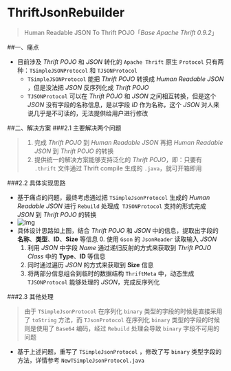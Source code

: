 ThriftJsonRebuilder
==

> Human Readable JSON To Thrift POJO「_Base Apache Thrift 0.9.2_」

##一、痛点
- 目前涉及 _Thrift POJO_ 和 _JSON_ 转化的 `Apache Thrift` 原生 `Protocol` 只有两种：`TSimpleJSONProtocol` 和 `TJSONProtocol`
  - `TSimpleJSONProtocol` 能把 _Thrift POJO_ 转换成 _Human Readable JSON_ ，但是没法把 _JSON_ 反序列化成 _Thrift POJO_
  - `TJSONProtocol` 可以在 _Thrift POJO_ 和 _JSON_ 之间相互转换，但是这个 _JSON_ 没有字段的名称信息，是以字段 _ID_ 作为名称，这个 _JSON_ 对人来说几乎是不可读的，无法提供给用户进行修改<br>

##二、解决方案
###2.1 主要解决两个问题
>1. 完成 _Thrift POJO_ 到 _Human Readable JSON_ 再把 _Human Readable JSON_ 到 _Thrift POJO_ 的转换
>2. 提供统一的解决方案能够支持泛化的 _Thrift POJO_，即：只要有 `.thrift` 文件通过 Thrift compile 生成的 `.java`，就可开箱即用 

###2.2 具体实现思路

- 基于痛点的问题，最终考虑通过把 `TSimpleJsonProtocol` 生成的 _Human Readable JSON_ 进行 `Rebuild` 处理成` TJSONProtocol` 支持的形式完成 _JSON_ 到 _Thrift POJO_ 的转换
- ![Img]()<br>
- 具体设计思路如上图，结合 _Thrift POJO_ 和 _JSON_ 中的信息，提取出字段的 **名称**、**类型**、**ID**、**Size** 等信息
    0. 使用 `Gson` 的 `JsonReader` 读取输入 _JSON_
    1. 利用 _JSON_ 中字段 _Name_ 通过递归反射的方式来获取到 _Thrift POJO Class_ 中的 **Type**、**ID** 等信息
    2. 同时通过遍历 _JSON_ 的方式来获取到 **Size** 信息
    3. 将两部分信息组合到临时的数据结构 `ThriftMeta` 中，动态生成 `TJSONProtocol` 能够处理的 _JSON_，完成反序列化

###2.3 其他处理
>由于 `TSimpleJsonProtocol` 在序列化 `binary` 类型的字段的时候是直接采用了 `toString` 方法，而 `TJsonProtocol` 在序列化 `binary` 类型的字段的时候则是使用了 `Base64` 编码，经过 `Rebuild` 处理会导致 `binary` 字段不可用的问题
- 基于上述问题，重写了 `TSimpleJsonProtocol` ，修改了写 `binary` 类型字段的方法，详情参考 `NewTSimpleJsonProtocol.java` 